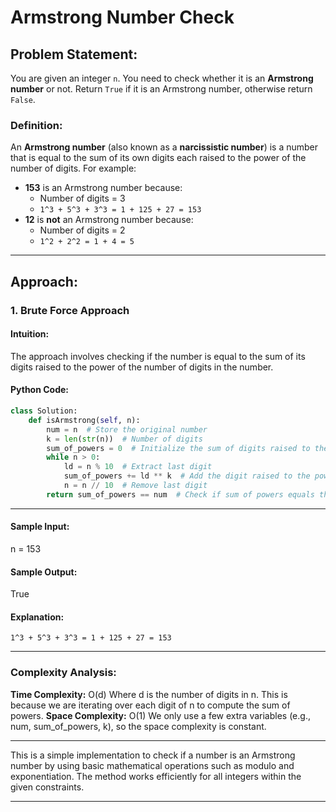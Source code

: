 # Armstrong Number Check

## Problem Statement:
You are given an integer `n`. You need to check whether it is an **Armstrong number** or not. Return `True` if it is an Armstrong number, otherwise return `False`.

### Definition:
An **Armstrong number** (also known as a **narcissistic number**) is a number that is equal to the sum of its own digits each raised to the power of the number of digits. For example:
- **153** is an Armstrong number because:
  - Number of digits = 3
  - `1^3 + 5^3 + 3^3 = 1 + 125 + 27 = 153`
- **12** is **not** an Armstrong number because:
  - Number of digits = 2
  - `1^2 + 2^2 = 1 + 4 = 5`

---

## Approach:

### 1. Brute Force Approach

#### Intuition:
The approach involves checking if the number is equal to the sum of its digits raised to the power of the number of digits in the number.

#### Python Code:
```python
class Solution:
    def isArmstrong(self, n):
        num = n  # Store the original number
        k = len(str(n))  # Number of digits
        sum_of_powers = 0  # Initialize the sum of digits raised to the power
        while n > 0:
            ld = n % 10  # Extract last digit
            sum_of_powers += ld ** k  # Add the digit raised to the power
            n = n // 10  # Remove last digit
        return sum_of_powers == num  # Check if sum of powers equals the original number

```
---

#### Sample Input:
n = 153

#### Sample Output:
True

#### Explanation:
`1^3 + 5^3 + 3^3 = 1 + 125 + 27 = 153`

---

### Complexity Analysis:
**Time Complexity:** O(d)
Where d is the number of digits in n. This is because we are iterating over each digit of n to compute the sum of powers.
**Space Complexity:** O(1)
We only use a few extra variables (e.g., num, sum_of_powers, k), so the space complexity is constant.

---

This is a simple implementation to check if a number is an Armstrong number by using basic mathematical operations such as modulo and exponentiation. The method works efficiently for all integers within the given constraints.

---
